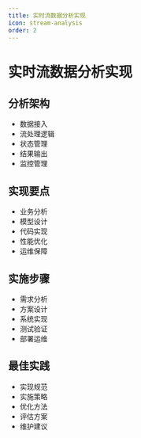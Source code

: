 ```yaml
---
title: 实时流数据分析实现
icon: stream-analysis
order: 2
---
```


# 实时流数据分析实现

## 分析架构
- 数据接入
- 流处理逻辑
- 状态管理
- 结果输出
- 监控管理

## 实现要点
- 业务分析
- 模型设计
- 代码实现
- 性能优化
- 运维保障

## 实施步骤
- 需求分析
- 方案设计
- 系统实现
- 测试验证
- 部署运维

## 最佳实践
- 实现规范
- 实施策略
- 优化方法
- 评估方案
- 维护建议
